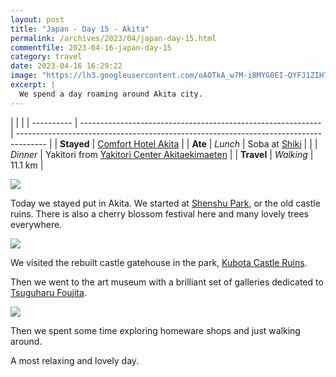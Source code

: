 ```yaml
---
layout: post
title: "Japan - Day 15 - Akita"
permalink: /archives/2023/04/japan-day-15.html
commentfile: 2023-04-16-japan-day-15
category: travel
date: 2023-04-16 16:29:22
image: "https://lh3.googleusercontent.com/oAOTkA_w7M-i8MYG0EI-QYFJ1ZIHTv6mizlTs9yrpw8ECu98WRUP2T7qZh0VzUoW3qEHOI7IGt6Q4l-vsdau9DYsT4jPhLB7F7YMyarSCIVCBgcqytET4PbsKLF9tr3ixMgUrZf5slo=w1920-h1080"
excerpt: |
  We spend a day roaming around Akita city.
---
```


|            |                                                              |
| ---------- | ------------------------------------------------------------ | ------------------------------------------------------------------------------------- |
| **Stayed** | [Comfort Hotel Akita](https://goo.gl/maps/MGyp7F92nJ88Uki78) |
| **Ate**    | _Lunch_                                                      | Soba at [Shiki](https://goo.gl/maps/w5uyVBGgfcVVqGwF8)                                |
|            | _Dinner_                                                     | Yakitori from [Yakitori Center Akitaekimaeten](https://goo.gl/maps/Rkdq48dfjxnMKzrr5) |
| **Travel** | _Walking_                                                    | 11.1 km                                                                               |

  <a href="https://lh3.googleusercontent.com/vuooJwnRmiIF4Up2TXb2BEuO9kcA9fUU-UspMjvogDmrkG8di44a4FTO0A_pn8KrAuVOzD102cMHYg_SrEt0lCV2RQ_dkiYQjIgY-I0_WeQl7dKjXeEM8F9irzge3CYyoSP9fMRh9AE=w1920-h1080" target="_blank">
    <img src="https://lh3.googleusercontent.com/vuooJwnRmiIF4Up2TXb2BEuO9kcA9fUU-UspMjvogDmrkG8di44a4FTO0A_pn8KrAuVOzD102cMHYg_SrEt0lCV2RQ_dkiYQjIgY-I0_WeQl7dKjXeEM8F9irzge3CYyoSP9fMRh9AE=h480" />
  </a>

Today we stayed put in Akita. We started at [Shenshu Park](https://goo.gl/maps/KMNEWKvbDKcusYRL9), or the old castle ruins. There is also a cherry blossom festival here and many lovely trees everywhere.

  <a href="https://lh3.googleusercontent.com/pw/AJFCJaULUTWR8CU5DwQ5S64QXyux6oWLqG3z5hE12ySbRVEBHQwx7BZDyoaoJ2V67PsrF041WE6YRR9WeWR48HJyr48sJNpKfvqCUqEosDrZB6MmhJhXQ6gv=w1920-h1080" target="_blank">
    <img src="https://lh3.googleusercontent.com/pw/AJFCJaULUTWR8CU5DwQ5S64QXyux6oWLqG3z5hE12ySbRVEBHQwx7BZDyoaoJ2V67PsrF041WE6YRR9WeWR48HJyr48sJNpKfvqCUqEosDrZB6MmhJhXQ6gv=h480" />
  </a>

We visited the rebuilt castle gatehouse in the park, [Kubota Castle Ruins](https://goo.gl/maps/TJ6XrgNcu3kAxSNF6).

Then we went to the art museum with a brilliant set of galleries dedicated to [Tsuguharu Foujita](https://en.wikipedia.org/wiki/Tsuguharu_Foujita).

  <a href="https://lh3.googleusercontent.com/XbXTeu5GBnGbz789jtEgOuBGRUggZ2Q3FhBxNjT-9_qDZO_n0qYmJ6z3Z-dg3dz0UtmxasWDGtvGm3TAkdELys2YbRE-xLf8gTzRhrBt0o1yuqm72Mj-0uYDClzqC88NTOIYN6tR604=w1920-h1080" target="_blank">
    <img src="https://lh3.googleusercontent.com/XbXTeu5GBnGbz789jtEgOuBGRUggZ2Q3FhBxNjT-9_qDZO_n0qYmJ6z3Z-dg3dz0UtmxasWDGtvGm3TAkdELys2YbRE-xLf8gTzRhrBt0o1yuqm72Mj-0uYDClzqC88NTOIYN6tR604=h480" />
  </a>

Then we spent some time exploring homeware shops and just walking around.

A most relaxing and lovely day.
